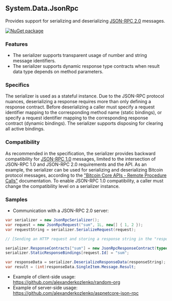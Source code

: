 ## System.Data.JsonRpc

Provides support for serializing and deserializing [JSON-RPC 2.0](http://www.jsonrpc.org/specification) messages.

[![NuGet package](https://img.shields.io/nuget/v/System.Data.JsonRpc.svg?style=flat-square)](https://www.nuget.org/packages/System.Data.JsonRpc)

### Features

- The serializer supports transparent usage of number and string message identifiers.
- The serializer supports dynamic response type contracts when result data type depends on method parameters.

### Specifics

The serializer is used as a stateful instance. Due to the JSON-RPC protocol nuances, deserializing a response requires more than only defining a response contract. Before deserializing a caller must specify a request identifier mapping to the corresponding method name (static bindings), or specify a request identifier mapping to the corresponding response contract (dynamic bindings). The serializer supports disposing for clearing all active bindings.

### Compatibility

As recommended in the specification, the serializer provides backward compatibility for [JSON-RPC 1.0](http://www.jsonrpc.org/specification_v1) messages, limited to the intersection of JSON-RPC 1.0 and JSON-RPC 2.0 requirements and the API. As an example, the serializer can be used for serializing and deserializing Bitcoin protocol messages, according to the ["Bitcoin Core APIs - Remote Procedure Calls"](https://bitcoin.org/en/developer-reference#remote-procedure-calls-rpcs) documentation. To enable JSON-RPC 1.0 compatibility, a caller must change the compatibility level on a serializer instance.

### Samples

- Communication with a JSON-RPC 2.0 server:

```cs
var serializer = new JsonRpcSerializer();
var request = new JsonRpcRequest("sum", 1L, new[] { 1, 2 });
var requestString = serializer.SerializeRequest(request);

// [Sending an HTTP request and storing a response string in the "responseString"]

serializer.ResponseContracts["sum"] = new JsonRpcResponseContract(typeof(int));
serializer.StaticResponseBindings[request.Id] = "sum";

var responseData = serializer.DeserializeResponseData(responseString);
var result = (int)responseData.SingleItem.Message.Result;
```

- Example of client-side usage: https://github.com/alexanderkozlenko/random-org
- Example of server-side usage: https://github.com/alexanderkozlenko/aspnetcore-json-rpc